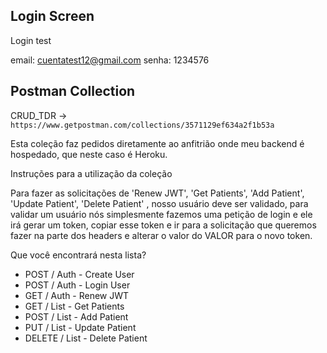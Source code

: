 ## Login Screen

Login test

email: cuentatest12@gmail.com
senha: 1234576

## Postman Collection

CRUD_TDR -> `https://www.getpostman.com/collections/3571129ef634a2f1b53a`

Esta coleção faz pedidos diretamente ao anfitrião onde meu backend é hospedado, que neste caso é Heroku.

Instruções para a utilização da coleção

Para fazer as solicitações de 'Renew JWT', 'Get Patients', 'Add Patient', 'Update Patient', 'Delete Patient' , nosso usuário deve ser validado, para validar um usuário nós simplesmente fazemos uma petição de login e ele irá gerar um token, copiar esse token e ir para a solicitação que queremos fazer na parte dos headers e alterar o valor do VALOR para o novo token.

Que você encontrará nesta lista?

- POST / Auth - Create User
- POST / Auth - Login User
- GET / Auth - Renew JWT
- GET / List - Get Patients
- POST / List - Add Patient
- PUT / List - Update Patient
- DELETE / List - Delete Patient
